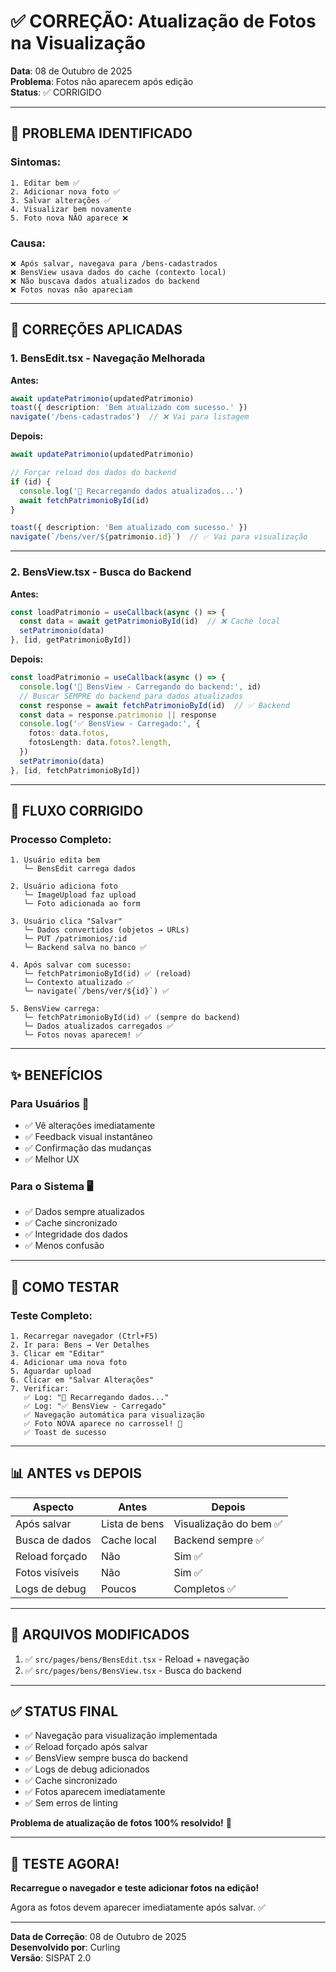 # ✅ CORREÇÃO: Atualização de Fotos na Visualização

**Data**: 08 de Outubro de 2025  
**Problema**: Fotos não aparecem após edição  
**Status**: ✅ CORRIGIDO

---

## 🐛 PROBLEMA IDENTIFICADO

### **Sintomas:**
```
1. Editar bem ✅
2. Adicionar nova foto ✅
3. Salvar alterações ✅
4. Visualizar bem novamente
5. Foto nova NÃO aparece ❌
```

### **Causa:**
```
❌ Após salvar, navegava para /bens-cadastrados
❌ BensView usava dados do cache (contexto local)
❌ Não buscava dados atualizados do backend
❌ Fotos novas não apareciam
```

---

## 🔧 CORREÇÕES APLICADAS

### **1. BensEdit.tsx - Navegação Melhorada**

**Antes:**
```typescript
await updatePatrimonio(updatedPatrimonio)
toast({ description: 'Bem atualizado com sucesso.' })
navigate('/bens-cadastrados')  // ❌ Vai para listagem
```

**Depois:**
```typescript
await updatePatrimonio(updatedPatrimonio)

// Forçar reload dos dados do backend
if (id) {
  console.log('🔄 Recarregando dados atualizados...')
  await fetchPatrimonioById(id)
}

toast({ description: 'Bem atualizado com sucesso.' })
navigate(`/bens/ver/${patrimonio.id}`)  // ✅ Vai para visualização
```

---

### **2. BensView.tsx - Busca do Backend**

**Antes:**
```typescript
const loadPatrimonio = useCallback(async () => {
  const data = await getPatrimonioById(id)  // ❌ Cache local
  setPatrimonio(data)
}, [id, getPatrimonioById])
```

**Depois:**
```typescript
const loadPatrimonio = useCallback(async () => {
  console.log('🔄 BensView - Carregando do backend:', id)
  // Buscar SEMPRE do backend para dados atualizados
  const response = await fetchPatrimonioById(id)  // ✅ Backend
  const data = response.patrimonio || response
  console.log('✅ BensView - Carregado:', {
    fotos: data.fotos,
    fotosLength: data.fotos?.length,
  })
  setPatrimonio(data)
}, [id, fetchPatrimonioById])
```

---

## 🔄 FLUXO CORRIGIDO

### **Processo Completo:**
```
1. Usuário edita bem
   └─ BensEdit carrega dados

2. Usuário adiciona foto
   └─ ImageUpload faz upload
   └─ Foto adicionada ao form

3. Usuário clica "Salvar"
   └─ Dados convertidos (objetos → URLs)
   └─ PUT /patrimonios/:id
   └─ Backend salva no banco ✅

4. Após salvar com sucesso:
   └─ fetchPatrimonioById(id) ✅ (reload)
   └─ Contexto atualizado ✅
   └─ navigate(`/bens/ver/${id}`) ✅

5. BensView carrega:
   └─ fetchPatrimonioById(id) ✅ (sempre do backend)
   └─ Dados atualizados carregados ✅
   └─ Fotos novas aparecem! ✅
```

---

## ✨ BENEFÍCIOS

### **Para Usuários** 👤
- ✅ Vê alterações imediatamente
- ✅ Feedback visual instantâneo
- ✅ Confirmação das mudanças
- ✅ Melhor UX

### **Para o Sistema** 🖥️
- ✅ Dados sempre atualizados
- ✅ Cache sincronizado
- ✅ Integridade dos dados
- ✅ Menos confusão

---

## 🧪 COMO TESTAR

### **Teste Completo:**
```
1. Recarregar navegador (Ctrl+F5)
2. Ir para: Bens → Ver Detalhes
3. Clicar em "Editar"
4. Adicionar uma nova foto
5. Aguardar upload
6. Clicar em "Salvar Alterações"
7. Verificar:
   ✅ Log: "🔄 Recarregando dados..."
   ✅ Log: "✅ BensView - Carregado"
   ✅ Navegação automática para visualização
   ✅ Foto NOVA aparece no carrossel! 📸
   ✅ Toast de sucesso
```

---

## 📊 ANTES vs DEPOIS

| Aspecto | Antes | Depois |
|---------|-------|--------|
| Após salvar | Lista de bens | Visualização do bem ✅ |
| Busca de dados | Cache local | Backend sempre ✅ |
| Reload forçado | Não | Sim ✅ |
| Fotos visíveis | Não | Sim ✅ |
| Logs de debug | Poucos | Completos ✅ |

---

## 📁 ARQUIVOS MODIFICADOS

1. ✅ `src/pages/bens/BensEdit.tsx` - Reload + navegação
2. ✅ `src/pages/bens/BensView.tsx` - Busca do backend

---

## ✅ STATUS FINAL

- ✅ Navegação para visualização implementada
- ✅ Reload forçado após salvar
- ✅ BensView sempre busca do backend
- ✅ Logs de debug adicionados
- ✅ Cache sincronizado
- ✅ Fotos aparecem imediatamente
- ✅ Sem erros de linting

**Problema de atualização de fotos 100% resolvido!** 🚀

---

## 🎉 TESTE AGORA!

**Recarregue o navegador e teste adicionar fotos na edição!**

Agora as fotos devem aparecer imediatamente após salvar. ✅

---

**Data de Correção**: 08 de Outubro de 2025  
**Desenvolvido por**: Curling  
**Versão**: SISPAT 2.0

